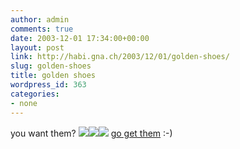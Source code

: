```yaml
---
author: admin
comments: true
date: 2003-12-01 17:34:00+00:00
layout: post
link: http://habi.gna.ch/2003/12/01/golden-shoes/
slug: golden-shoes
title: golden shoes
wordpress_id: 363
categories:
- none
---
```


you want them?
[![](http://habi.gna.ch/blog/images/g2-tm.jpg)](http://habi.gna.ch/blog/images/g2.jpg)[![](http://habi.gna.ch/blog/images/g1-tm.jpg)](http://habi.gna.ch/blog/images/g1.jpg)[![](http://habi.gna.ch/blog/images/g3-tm.jpg)](http://habi.gna.ch/blog/images/g3.jpg)
[go get them](http://www.ricardo.ch/cgi-bin/auk?cmd=viewlot;lotid=308116075;) :-)
